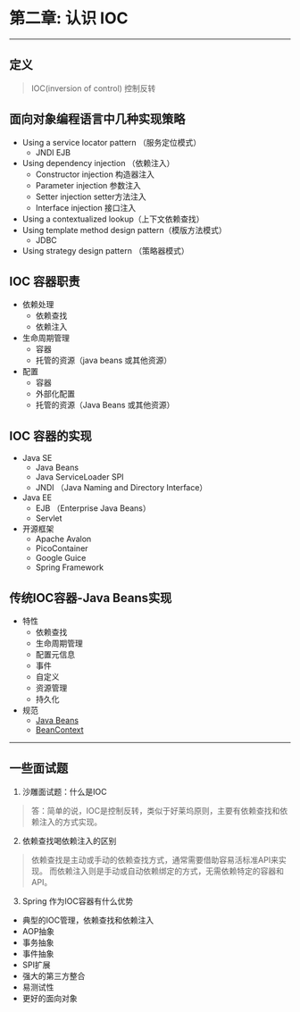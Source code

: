 # 第二章: 认识 IOC
---
## 定义
> IOC(inversion of control) 控制反转
## 面向对象编程语言中几种**实现策略**
* Using a service locator pattern （服务定位模式）
    * JNDI EJB
* Using dependency injection （依赖注入）
    * Constructor injection 构造器注入
    * Parameter injection 参数注入
    * Setter injection setter方法注入
    * Interface injection 接口注入
* Using a contextualized lookup（上下文依赖查找）
* Using template method design pattern（模版方法模式）
    * JDBC
* Using strategy design pattern （策略器模式）
## IOC 容器职责
* 依赖处理
    * 依赖查找
    * 依赖注入
* 生命周期管理
    * 容器
    * 托管的资源（java beans 或其他资源）
* 配置
    * 容器
    * 外部化配置
    * 托管的资源（Java Beans 或其他资源）
## IOC 容器的实现
* Java SE
    * Java Beans
    * Java ServiceLoader SPI
    * JNDI （Java Naming and Directory Interface）
* Java EE
    * EJB （Enterprise Java Beans）
    * Servlet
* 开源框架
    * Apache Avalon
    * PicoContainer
    * Google Guice
    * Spring Framework
## 传统IOC容器-Java Beans实现
* 特性
    * 依赖查找
    * 生命周期管理
    * 配置元信息
    * 事件
    * 自定义
    * 资源管理
    * 持久化
* 规范
    * [Java Beans](https://www.oracle.com/technetwork/java/javase/tech/index-jsp-138795.html)
    * [BeanContext](https://docs.oracle.com/javase/8/docs/technotes/guides/beans/spec/beancontext.html)




-------
## 一些面试题
1. 沙雕面试题：什么是IOC
  > 答：简单的说，IOC是控制反转，类似于好莱坞原则，主要有依赖查找和依赖注入的方式实现。
2. 依赖查找喝依赖注入的区别
  > 依赖查找是主动或手动的依赖查找方式，通常需要借助容易活标准API来实现。
  > 而依赖注入则是手动或自动依赖绑定的方式，无需依赖特定的容器和API。
3. Spring 作为IOC容器有什么优势
 * 典型的IOC管理，依赖查找和依赖注入
 * AOP抽象
 * 事务抽象
 * 事件抽象
 * SPI扩展
 * 强大的第三方整合
 * 易测试性
 * 更好的面向对象